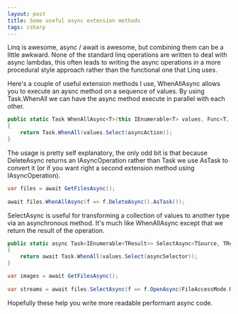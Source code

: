 ```yaml
---
layout: post
title: Some useful async extension methods
tags: csharp
---
```


Linq is awesome, async / await is awesome, but combining them can be a little awkward. None of the standard linq operations are written to deal with async lambdas, this often leads to writing the async operations in a more procedural style approach rather than the functional one that Linq uses. 

Here's a couple of useful extension methods I use, WhenAllAsync allows you to execute an aysnc method on a sequence of values. By using Task.WhenAll we can have the async method execute in parallel with each other. 

``` csharp
public static Task WhenAllAsync<T>(this IEnumerable<T> values, Func<T, Task> asyncAction)
{
    return Task.WhenAll(values.Select(asyncAction));
}
```

The usage is pretty self explanatory, the only odd bit is that because DeleteAsync returns an IAsyncOperation rather than Task we use AsTask to convert it (or if you want right a second extension method using IAsyncOperation).

``` csharp
var files = await GetFilesAsync();
 
await files.WhenAllAsync(f => f.DeleteAsync().AsTask());
```

SelectAsync is useful for transforming a collection of values to another type via an asynchronous method. It's much like WhenAllAsync except that we return the result of the operation. 

``` csharp
public static async Task<IEnumerable<TResult>> SelectAsync<TSource, TResult>(this IEnumerable<TSource> values, Func<TSource, Task<TResult>> asyncSelector)
{
    return await Task.WhenAll(values.Select(asyncSelector));
}
```

``` csharp
var images = await GetFilesAsync();
 
var streams = await files.SelectAsync(f => f.OpenAsync(FileAccessMode.Read).AsTask());
```

Hopefully these help you write more readable performant async code.
